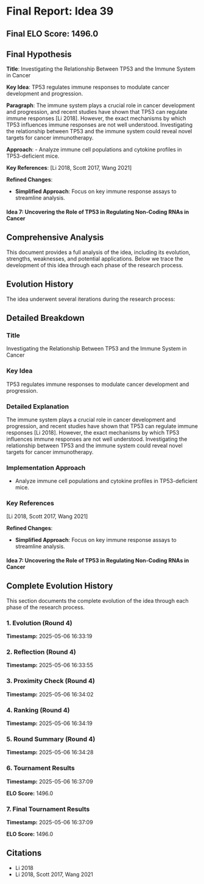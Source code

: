 # Final Report: Idea 39

## Final ELO Score: 1496.0

## Final Hypothesis

**Title**: Investigating the Relationship Between TP53 and the Immune System in Cancer

**Key Idea**: TP53 regulates immune responses to modulate cancer development and progression.

**Paragraph**: The immune system plays a crucial role in cancer development and progression, and recent studies have shown that TP53 can regulate immune responses [Li 2018]. However, the exact mechanisms by which TP53 influences immune responses are not well understood. Investigating the relationship between TP53 and the immune system could reveal novel targets for cancer immunotherapy.

**Approach**: - Analyze immune cell populations and cytokine profiles in TP53-deficient mice.

**Key References**: [Li 2018, Scott 2017, Wang 2021]

**Refined Changes**: 
- **Simplified Approach**: Focus on key immune response assays to streamline analysis.

#### Idea 7: Uncovering the Role of TP53 in Regulating Non-Coding RNAs in Cancer

## Comprehensive Analysis

This document provides a full analysis of the idea, including its evolution, strengths, weaknesses, and potential applications. Below we trace the development of this idea through each phase of the research process.

## Evolution History

The idea underwent several iterations during the research process:

## Detailed Breakdown

### Title

Investigating the Relationship Between TP53 and the Immune System in Cancer

### Key Idea

TP53 regulates immune responses to modulate cancer development and progression.

### Detailed Explanation

The immune system plays a crucial role in cancer development and progression, and recent studies have shown that TP53 can regulate immune responses [Li 2018]. However, the exact mechanisms by which TP53 influences immune responses are not well understood. Investigating the relationship between TP53 and the immune system could reveal novel targets for cancer immunotherapy.

### Implementation Approach

- Analyze immune cell populations and cytokine profiles in TP53-deficient mice.

### Key References

[Li 2018, Scott 2017, Wang 2021]

**Refined Changes**: 
- **Simplified Approach**: Focus on key immune response assays to streamline analysis.

#### Idea 7: Uncovering the Role of TP53 in Regulating Non-Coding RNAs in Cancer

## Complete Evolution History

This section documents the complete evolution of the idea through each phase of the research process.

### 1. Evolution (Round 4)
**Timestamp:** 2025-05-06 16:33:19



### 2. Reflection (Round 4)
**Timestamp:** 2025-05-06 16:33:55



### 3. Proximity Check (Round 4)
**Timestamp:** 2025-05-06 16:34:02



### 4. Ranking (Round 4)
**Timestamp:** 2025-05-06 16:34:19



### 5. Round Summary (Round 4)
**Timestamp:** 2025-05-06 16:34:28



### 6. Tournament Results
**Timestamp:** 2025-05-06 16:37:09

**ELO Score:** 1496.0



### 7. Final Tournament Results
**Timestamp:** 2025-05-06 16:37:09

**ELO Score:** 1496.0



## Citations

- Li 2018
- Li 2018, Scott 2017, Wang 2021
